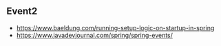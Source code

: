 ## Event2

- https://www.baeldung.com/running-setup-logic-on-startup-in-spring
- https://www.javadevjournal.com/spring/spring-events/


